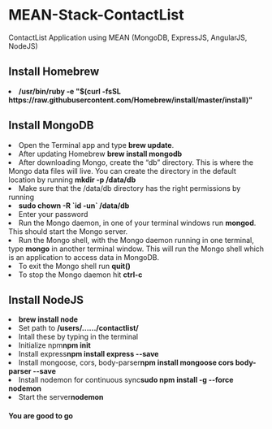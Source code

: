 # MEAN-Stack-ContactList
ContactList Application using MEAN (MongoDB, ExpressJS, AngularJS, NodeJS) 

<h2>Install Homebrew</h2>

<li><strong>/usr/bin/ruby -e "$(curl -fsSL https://raw.githubusercontent.com/Homebrew/install/master/install)"</strong>

<h2>Install MongoDB</h2>

<li>Open the Terminal app and type <strong>brew update</strong>.
<li>After updating Homebrew <strong>brew install mongodb</strong>
<li>After downloading Mongo, create the “db” directory. This is where the Mongo data files will live. You can create the directory in the default location by running <strong>mkdir -p /data/db</strong>
<li>Make sure that the /data/db directory has the right permissions by running
<li><strong>sudo chown -R `id -un` /data/db</strong>
<li>Enter your password
<li>Run the Mongo daemon, in one of your terminal windows run <strong>mongod</strong>. This should start the Mongo server.
<li>Run the Mongo shell, with the Mongo daemon running in one terminal, type <strong>mongo</strong> in another terminal window. This will run the Mongo shell which is an application to access data in MongoDB.
<li>To exit the Mongo shell run <strong>quit()</strong>
<li>To stop the Mongo daemon hit <strong>ctrl-c</strong>
  
<h2>Install NodeJS</h2>

<li><strong>brew install node</strong>

<li>Set path to <strong>/users/....../contactlist/</strong>

<li>Intall these by typing in the terminal

<li>Initialize npm<strong>npm init</strong>
<li>Install express<strong>npm install express --save</strong>
<li>Install mongoose, cors, body-parser<strong>npm install mongoose cors body-parser --save</strong>
<li>Install nodemon for continuous sync<strong>sudo npm install -g --force nodemon</strong>
<li>Start the server<strong>nodemon</strong>

<h4> You are good to go
